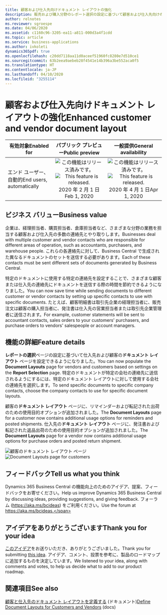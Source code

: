 ```yaml
---
title: 顧客および仕入先向けドキュメント レイアウトの強化
description: 販売および購入分野のレポート選択の設定に基づいて顧客および仕入先向けのドキュメント レイアウトを入力し、ドキュメントの送信先にする会社固有の連絡先を指定します。
author: relnotes
ms.reviewer: sgroespe
ms.date: 04/06/2020
ms.assetid: c1160c96-3205-ea11-a811-000d3a4f1cdd
ms.topic: article
ms.service: business-applications
ms.author: ivkoleti
dynamics365pdf: true
ms.openlocfilehash: c20dd7118aa11d0aceef51960fc8280e7d510ce1
ms.sourcegitcommit: 63b2eea9aebeb28f4541e14b396a3be552aca0f5
ms.translationtype: HT
ms.contentlocale: ja-JP
ms.lasthandoff: 04/10/2020
ms.locfileid: "3255114"
---
```

# <a name="enhanced-customer-and-vendor-document-layout"></a><span data-ttu-id="cf51f-103">顧客および仕入先向けドキュメント レイアウトの強化</span><span class="sxs-lookup"><span data-stu-id="cf51f-103">Enhanced customer and vendor document layout</span></span>


| <span data-ttu-id="cf51f-104">有効対象</span><span class="sxs-lookup"><span data-stu-id="cf51f-104">Enabled for</span></span>    |  <span data-ttu-id="cf51f-105">パブリック プレビュー</span><span class="sxs-lookup"><span data-stu-id="cf51f-105">Public preview</span></span> | <span data-ttu-id="cf51f-106">一般提供</span><span class="sxs-lookup"><span data-stu-id="cf51f-106">General availability</span></span> | 
| ---------- | :----------: |:----------: |
|<span data-ttu-id="cf51f-107">エンド ユーザー、自動的</span><span class="sxs-lookup"><span data-stu-id="cf51f-107">End users, automatically</span></span>|<span data-ttu-id="cf51f-108">![この機能はリリース済みです。](/dynamics365-release-plan/media/green-checkmark.png "この機能はリリース済みです。")</span><span class="sxs-lookup"><span data-stu-id="cf51f-108">![This feature is released.](/dynamics365-release-plan/media/green-checkmark.png "This feature is released.")</span></span> <span data-ttu-id="cf51f-109">2020 年 2 月 1 日</span><span class="sxs-lookup"><span data-stu-id="cf51f-109">Feb 1, 2020</span></span>| <span data-ttu-id="cf51f-110">![この機能はリリース済みです。](/dynamics365-release-plan/media/green-checkmark.png "この機能はリリース済みです。")</span><span class="sxs-lookup"><span data-stu-id="cf51f-110">![This feature is released.](/dynamics365-release-plan/media/green-checkmark.png "This feature is released.")</span></span> <span data-ttu-id="cf51f-111">2020 年 4 月 1 日</span><span class="sxs-lookup"><span data-stu-id="cf51f-111">Apr 1, 2020</span></span>|


## <a name="business-value"></a><span data-ttu-id="cf51f-112">ビジネス バリュー</span><span class="sxs-lookup"><span data-stu-id="cf51f-112">Business value</span></span>
<!-- bv start -->
<span data-ttu-id="cf51f-113">企業は、経理担当者、購買担当者、倉庫担当者など、さまざまな分野の業務を担当する顧客および仕入先の多数の連絡先とやり取りします。</span><span class="sxs-lookup"><span data-stu-id="cf51f-113">Businesses deal with multiple customer and vendor contacts who are responsible for different areas of operation, such as accountants, purchasers, and warehouse people.</span></span> <span data-ttu-id="cf51f-114">これらの各連絡先に対して、Business Central で生成された異なるドキュメントのセットを送信する必要があります。</span><span class="sxs-lookup"><span data-stu-id="cf51f-114">Each of these contacts must be sent different sets of documents generated by Business Central.</span></span> 

<span data-ttu-id="cf51f-115">特定のドキュメントに使用する特定の連絡先を設定することで、さまざまな顧客または仕入先の連絡先にドキュメントを送信する際の時間を節約できるようになりました。</span><span class="sxs-lookup"><span data-stu-id="cf51f-115">You can now save time while sending documents to different customer or vendor contacts by setting up specific contacts to use with specific documents.</span></span> <span data-ttu-id="cf51f-116">たとえば、顧客明細書は取引先企業の経理担当者に、販売注文は顧客の購入担当者に、発注書は仕入先の営業担当者または取引先企業管理者に送信されます。</span><span class="sxs-lookup"><span data-stu-id="cf51f-116">For example, customer statements will be sent to accountant contacts, sales orders to your customers' purchasers, and purchase orders to vendors' salespeople or account managers.</span></span>
<!-- bv end -->



## <a name="feature-details"></a><span data-ttu-id="cf51f-117">機能の詳細</span><span class="sxs-lookup"><span data-stu-id="cf51f-117">Feature details</span></span>
<!--feature detail start -->
<span data-ttu-id="cf51f-118">**レポートの選択**ページの設定に基づいて仕入先および顧客の**ドキュメント レイアウト** ページを設定できるようになりました。</span><span class="sxs-lookup"><span data-stu-id="cf51f-118">You can now populate the **Document Layouts** page for vendors and customers based on settings on the **Report Selection** page.</span></span> <span data-ttu-id="cf51f-119">特定のドキュメントが特定の会社の連絡先に送信されるようにするには、特定のドキュメント レイアウトに対して使用する会社の連絡先を選択します。</span><span class="sxs-lookup"><span data-stu-id="cf51f-119">To send specific documents to specific company contacts, choose the company contacts to use for specific document layouts.</span></span> 

<span data-ttu-id="cf51f-120">顧客の**ドキュメント レイアウト** ページに、リマインダーおよび転記された出荷のための使用目的オプションが追加されました。</span><span class="sxs-lookup"><span data-stu-id="cf51f-120">The **Document Layouts** page for a customer now contains additional usage options for reminders and posted shipments.</span></span> <span data-ttu-id="cf51f-121">仕入先の**ドキュメント レイアウト** ページに、発注書および転記された返品出荷のための使用目的オプションが追加されました。</span><span class="sxs-lookup"><span data-stu-id="cf51f-121">The **Document Layouts** page for a vendor now contains additional usage options for purchase orders and posted return shipment.</span></span>
<!--feature detail end -->

<span data-ttu-id="cf51f-122">![顧客のドキュメント レイアウト ページ](media/cust-doc-layouts.png "顧客のドキュメント レイアウト ページ")</span><span class="sxs-lookup"><span data-stu-id="cf51f-122">![Document Layouts page for customers](media/cust-doc-layouts.png "Document Layouts page for customers")</span></span>
<!-- Picture 1 -->





## <a name="tell-us-what-you-think"></a><span data-ttu-id="cf51f-123">フィードバック</span><span class="sxs-lookup"><span data-stu-id="cf51f-123">Tell us what you think</span></span>
<span data-ttu-id="cf51f-124">Dynamics 365 Business Central の機能向上のためのアイデア、提案、フィードバックをお寄せください。</span><span class="sxs-lookup"><span data-stu-id="cf51f-124">Help us improve Dynamics 365 Business Central by discussing ideas, providing suggestions, and giving feedback.</span></span> <span data-ttu-id="cf51f-125">フォーラム (https://aka.ms/bcideas) をご利用ください。</span><span class="sxs-lookup"><span data-stu-id="cf51f-125">Use the forum at https://aka.ms/bcideas.</span></span>



## <a name="thank-you-for-your-idea"></a><span data-ttu-id="cf51f-126">アイデアをありがとうございます</span><span class="sxs-lookup"><span data-stu-id="cf51f-126">Thank you for your idea</span></span>
<span data-ttu-id="cf51f-127">[このアイデア](https://experience.dynamics.com/ideas/idea/?ideaid=4dc371df-492c-e811-bbd3-0003ff689d14)をお送りいただき、ありがとうございました。</span><span class="sxs-lookup"><span data-stu-id="cf51f-127">Thank you for submitting [this idea](https://experience.dynamics.com/ideas/idea/?ideaid=4dc371df-492c-e811-bbd3-0003ff689d14).</span></span> <span data-ttu-id="cf51f-128">アイデア、コメント、投票を参考に、製品のロードマップに追加するものを決定しています。</span><span class="sxs-lookup"><span data-stu-id="cf51f-128">We listened to your idea, along with comments and votes, to help us decide what to add to our product roadmap.</span></span>

## <a name="see-also"></a><span data-ttu-id="cf51f-129">関連項目</span><span class="sxs-lookup"><span data-stu-id="cf51f-129">See also</span></span>

<!--docs start-->
<span data-ttu-id="cf51f-130">[顧客と仕入先のドキュメント レイアウトを定義する](https://docs.microsoft.com/dynamics365/business-central/ui-define-customer-vendor-document-layouts) (ドキュメント)</span><span class="sxs-lookup"><span data-stu-id="cf51f-130">[Define Document Layouts for Customers and Vendors](https://docs.microsoft.com/dynamics365/business-central/ui-define-customer-vendor-document-layouts) (docs)</span></span>
<!--docs end-->
